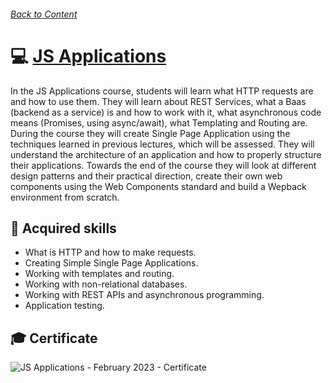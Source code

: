 ###### [Back to Content](/)

# 💻 [JS Applications](https://softuni.bg/Certificates/Details/167724/5268c493)

In the JS Applications course, students will learn what HTTP requests are and how to use them. They will learn about REST Services, what a Baas (backend as a service) is and how to work with it, what asynchronous code means (Promises, using async/await), what Templating and Routing are. During the course they will create Single Page Application using the techniques learned in previous lectures, which will be assessed. They will understand the architecture of an application and how to properly structure their applications. Towards the end of the course they will look at different design patterns and their practical direction, create their own web components using the Web Components standard and build a Wepback environment from scratch.

## 🚀 Acquired skills

- What is HTTP and how to make requests.
- Creating Simple Single Page Applications.
- Working with templates and routing.
- Working with non-relational databases.
- Working with REST APIs and asynchronous programming.
- Application testing.

## 🎓 Certificate

![JS Applications - February 2023 - Certificate](https://github.com/yuchormanski/SoftUni/assets/693307/b9990b92-b902-46c0-afbd-6e4c42b7fbf4)
